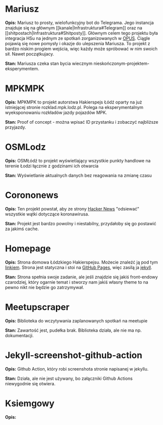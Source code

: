 # Mariusz

**Opis:** Mariusz to prosty, wielofunkcyjny bot do Telegrama. Jego instancja znajduje się na głównym [[kanale|Infrastruktura#Telegram]] oraz na [[shitpostach|Infrastruktura#Shitposty]]. Głównym celem tego projektu była integracja HSu na jednym ze spotkań zorganizowanych w [OPUS](https://opus.org.pl/). Ciągle pojawią się nowe pomysły i okazje do ulepszenia Mariusza. To projekt z bardzo niskim progiem wejścia, więc każdy może spróbować w nim swoich sił. Nawet początkujacy.

**Stan:** Mariusza czeka stan bycia wiecznym nieskończonym-projektem-eksperymentem.


# MPKMPK

**Opis:** MPKMPK to projekt autorstwa Hakierspejs Łódź oparty na już istniejącej stronie rozklad.mpk.lodz.pl. Polega na eksperymentalnym wyeksponowaniu rozkładów jazdy pojazdów MPK.

**Stan:** Proof of concept - można wpisać ID przystanku i zobaczyć najbliższe przyjazdy.


# OSMLodz

**Opis:** OSMŁódź to projekt wyświetlający wszystkie punkty handlowe na terenie Łodzi łącznie z godzinami ich otwarcia

**Stan:** Wyświetlanie aktualnych danych bez reagowania na zmianę czasu


# Corononews

**Opis:** Ten projekt powstał, aby ze strony [Hacker News](https://news.ycombinator.com/) "odsiewać" wszystkie wątki dotyczące koronawirusa.

**Stan:** Projekt jest bardzo powolny i niestabilny, przydałoby się go postawić za jakimś cache.


# Homepage

**Opis:** Strona domowa Łódzkiego Hakierspejsu. Możecie znaleźć ją pod tym [linkiem](https://lodz.hackerspace.pl/). Strona jest statyczna i stoi na [GitHub Pages](https://pages.github.com/), więc zasilą ja [jekyll](https://jekyllrb.com/).

**Stan:** Strona spełnia swoje zadanie, ale jeśli znajdzie się jakiś front-endowy czarodziej, który ogarnie temat i stworzy nam jakiś własny theme to na pewno nikt nie będzie go zatrzymywał.


# Meetupscraper

**Opis:** Biblioteka do wczytywania zaplanowanych spotkań na meetupie

**Stan:** Zawartość jest, pudełka brak. Biblioteka działa, ale nie ma np. dokumentacji.

# Jekyll-screenshot-github-action


**Opis:** Github Action, który robi screenshota stronie napisanej w jekyllu. 

**Stan:** Działa, ale nie jest używany, bo załączniki Github Actions niewygodnie się otwiera.

# Ksiemgowy


**Opis:**
